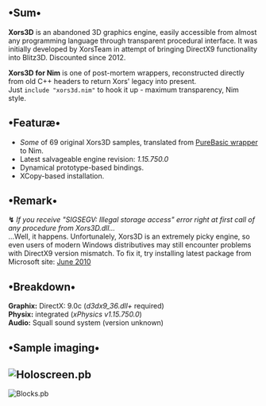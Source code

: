## •Sum•
**Xors3D** is an abandoned 3D graphics engine, easily accessible from almost any programming language through transparent procedural interface. It was initially developed by XorsTeam in attempt of bringing DirectX9 functionality into Blitz3D. Discounted since 2012.

**Xors3D for Nim** is one of post-mortem wrappers, reconstructed directly from old C++ headers to return Xors' legacy into present.  
Just `include "xors3d.nim"` to hook it up - maximum transparency, Nim style.

## •Featuræ•
+ *Some* of 69 original Xors3D samples, translated from [PureBasic wrapper](https://github.com/Guevara-chan/Xors3D-for-PB) to Nim.  
+ Latest salvageable engine revision: *1.15.750.0*  
+ Dynamical prototype-based bindings.  
+ XCopy-based installation.  

## •Remark•
**↯** *If you receive "SIGSEGV: Illegal storage access" error right at first call of any procedure from Xors3D.dll...*  
...Well, it happens. Unfortunalely, Xors3D is an extremely picky engine, so even users of modern Windows distributives may still encounter problems with DirectX9 version mismatch. To fix it, try installing latest package from Microsoft site: [June 2010](https://www.microsoft.com/en-us/download/details.aspx?id=8109)

## •Breakdown•
**Graphix:** DirectX: 9.0c (*d3dx9_36.dll+* required)  
**Physix:** integrated (*xPhysics v1.15.750.0*)  
**Audio:** Squall sound system (version unknown)  

## •Sample imaging•
![Holoscreen.pb](https://cloud.githubusercontent.com/assets/8768470/5170756/5bfa2868-7423-11e4-9d50-e0667a39be04.png)
---
![Blocks.pb](https://cloud.githubusercontent.com/assets/8768470/5170757/5c08d75a-7423-11e4-8def-c6df8bc6f156.png)
